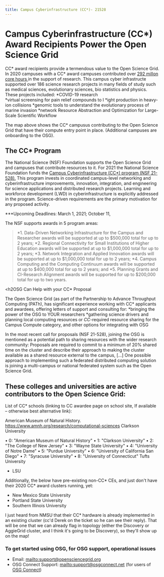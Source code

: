 ```yaml
---
title: Campus Cyberinfrastructure (CC*)- 21528
---
```


<h1>Campus Cyberinfrastructure (CC*) Award Recipients Power the Open Science Grid</h1>

CC* award recipients provide a termendous value to the Open Science Grid. In 2020 campuses with a CC* award campuses contributed over <a href="https://gracc.opensciencegrid.org/d/000000074/gracc-home" target="_blank"> 292 millon core hours </a> in the support of research. This campus cyber infrastructe supported over 186 science research projects in many fields of study such as medical sciences, evolutionary sciences, bio statistics and physics. These projects included:
*COVID-19 research  
*virtual screensing for pain relief compounds to l
*ight production in heavy-ion collisions 
*genomic tools to understand the evolutionary process of marine invasion
*network Resource Abstraction and Optimization for Large-Scale Scientific Workflow

The map above shows the CC* campusus contributing to the Open Science Grid that have their compute entry point in place. (Additional campuses are onboarding to the OSG). 

<h2>The CC* Program</h2>
The National Science (NSF) Foundation supports the Open Science Grid and campuses that contribute resources to it. For 2021 the National Science Foundation funds the <a href="https://www.nsf.gov/funding/pgm_summ.jsp?pims_id=504748" target="_blank"> Campus Cyberinfrastructure (CC*) program (NSF 21-528).</a>
This program invests in coordinated campus-level networking and cyberinfrastructure improvements, innovation, integration, and engineering for science applications and distributed research projects. Learning and workforce development (LWD) in cyberinfrastructure is explicitly addressed in the program. Science-driven requirements are the primary motivation for any proposed activity.

***Upcoming Deadlines: March 1, 2021; October 11, 

The NSF supports awards in 5 program areas:
>*1.	Data-Driven Networking Infrastructure for the Campus and Researcher awards will be supported at up to $500,000 total for up to 2 years;
>*2.	Regional Connectivity for Small Institutions of Higher Education awards will be supported at up to $1,000,000 total for up to 2 years;
>*3.	Network Integration and Applied Innovation awards will be supported at up to $1,000,000 total for up to 2 years; 
>*4.	Campus Computing and the Computing Continuum awards will be supported at up to $400,000 total for up to 2 years; and
>*5.	Planning Grants and CI-Research Alignment awards will be supported for up to $200,000 total for up to two years.

<h2OSG Can Help with your CC* Proposal</h2>

The Open Science Grid (as part of the Partnership to Advance Throughput Computing (PATh), has significant experience working with CC* applicants and awardees, offering letters of support and consulting for:
*bringing the power of the OSG to YOUR researchers
*gathering science drivers and planning local computing resources or
*CC*-required resource sharing for the Campus Compute category, and other options for integrating with OSG

In the most recent call for proposals (NSF 21-528), joining the OSG is mentioned as a potential path to sharing resources with the wider research community:
Proposals are required to commit to a minimum of 20% shared time on the cluster and describe their approach to making the cluster available as a shared resource external to the campus, [...] One possible approach to implementing such a federated distributed computing solution is joining a multi-campus or national federated system such as the Open Science Grid.

<h2>These colleges and universities are active contributors to the Open Science Grid: </h2>

List of CC* schools (linking to CC awardee page on school site, If available – otherwise best alternative link):

American Museum of Natural History. https://www.amnh.org/research/computational-sciences
Clarkson University

• 0: "American Museum of Natural History"
        • 1: "Clarkson University"
        • 2: "The College of New Jersey"
        • 3: "Wayne State University"
        • 4: "University of Notre Dame"
        • 5: "Purdue University"
        • 6: "University of California San Diego"
        • 7: "Syracuse University"
        • 8: "University of Connecticut"
Tufts University
- LSU

Additionally, the below have pre-existing non-CC* CEs, and just don't have their 2020 CC* award clusters running, yet:
- New Mexico State University
- Portland State University
- Southern Illinois University

I just heard from NMSU that their CC* hardware is already implemented in an existing cluster (cc'd Derek on the ticket so he can see their reply). That will be one that we can already flag in topology (either the Discovery or AggieGrid cluster, and I think it's going to be Discovery), so they'll show up on the map!






### To get started using OSG, for OSG support, operational issues

* Email: <mailto:support@opensciencegrid.org>
* OSG Connect Support: <mailto:support@osgconnect.net> (for users of [OSG Connect](https://support.opensciencegrid.org))



